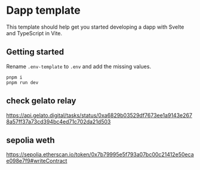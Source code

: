 # Dapp template

This template should help get you started developing a dapp with Svelte and TypeScript in Vite.

## Getting started

Rename `.env-template` to `.env` and add the missing values.

```
pnpm i
pnpm run dev
```

## check gelato relay

https://api.gelato.digital/tasks/status/0xa6829b03529df7673ee1a9143e2678a57ff37a73cd394bc4ed71c702da21d503

## sepolia weth

https://sepolia.etherscan.io/token/0x7b79995e5f793a07bc00c21412e50ecae098e7f9#writeContract
